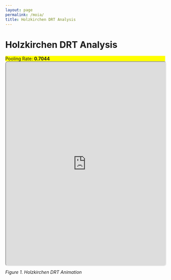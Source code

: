 ```yaml
---
layout: page
permalink: /moia/
title: Holzkirchen DRT Analysis
---
```


# Holzkirchen DRT Analysis

<div style="background-color: yellow">
Pooling Rate: <b>0.7044</b>
</div>


<div style="height: 640px;width: 100%; border: none; border-radius: 8px">
<iframe
    src="https://simwrapper.github.io/staging/public/de/viz-examples/holzkirchen/viz-vehicles-moia.yaml"
    style="height: 100%;width: 100%; border-radius: 8px"
    title="Holzkirchen">
</iframe>
</div>
<p><i>Figure 1. Holzkirchen DRT Animation</i></p>


